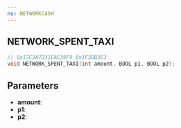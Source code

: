 ```yaml
---
ns: NETWORKCASH
---
```

## NETWORK_SPENT_TAXI

```c
// 0x17C3A7D31EAE39F9 0x1F3DB3E3
void NETWORK_SPENT_TAXI(int amount, BOOL p1, BOOL p2);
```


## Parameters
* **amount**: 
* **p1**: 
* **p2**: 

